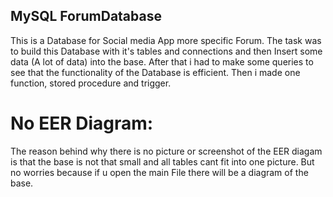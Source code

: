 ## MySQL ForumDatabase

This is a Database for Social media App more specific Forum.
The task was to build this Database with it's tables and 
connections and then Insert some data (A lot of data) into
the base. After that i had to make some queries to see that
the functionality of the Database is efficient. Then i made 
one function, stored procedure and trigger.

# No EER Diagram:
The reason behind why there is no picture or screenshot of
the EER diagam is that the base is not that small and all
tables cant fit into one picture. But no worries because
if u open the main File there will be a diagram of the base.
